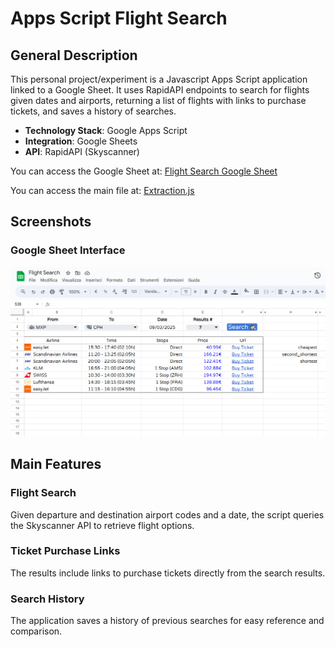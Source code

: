 # Apps Script Flight Search

## General Description

This personal project/experiment is a Javascript Apps Script application linked to a Google Sheet. It uses RapidAPI endpoints to search for flights given dates and airports, returning a list of flights with links to purchase tickets, and saves a history of searches.

- **Technology Stack**: Google Apps Script
- **Integration**: Google Sheets
- **API**: RapidAPI (Skyscanner)

You can access the Google Sheet at:
[Flight Search Google Sheet](https://docs.google.com/spreadsheets/d/1pzw7R8CsPcRze-RPXLMO_BoFagba7TEoMUs3gNjI7jw/edit?usp=sharing)

You can access the main file at:
[Extraction.js](https://github.com/TdjHJ9zM5k/apps-script-flight-search/blob/main/Extraction.js.js)

## Screenshots

### Google Sheet Interface
<img src="https://github.com/TdjHJ9zM5k/apps-script-flight-search/blob/main/screenshots/flight_price_checker.png" alt="Flight Price Checker" width="600"/>

## Main Features

### Flight Search

Given departure and destination airport codes and a date, the script queries the Skyscanner API to retrieve flight options.

### Ticket Purchase Links

The results include links to purchase tickets directly from the search results.

### Search History

The application saves a history of previous searches for easy reference and comparison.
